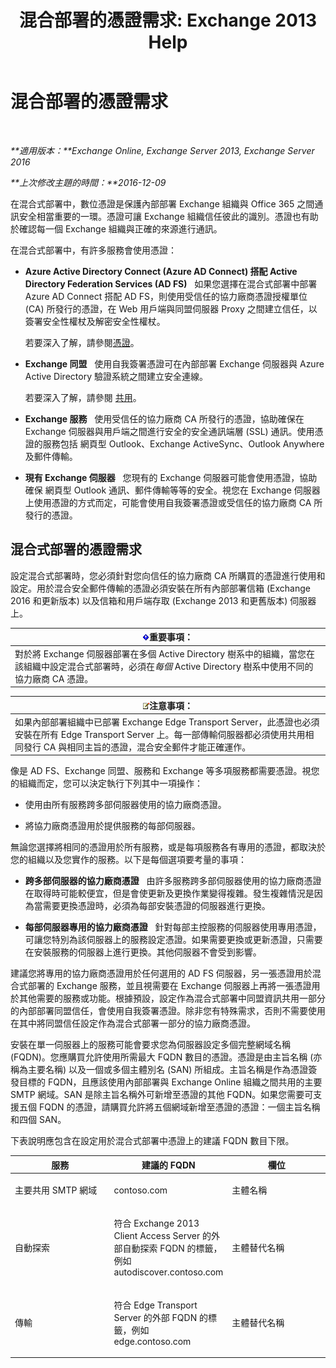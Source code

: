 ﻿---
title: '混合部署的憑證需求: Exchange 2013 Help'
TOCTitle: 混合部署的憑證需求
ms:assetid: 48d532cc-29f9-4009-9d2d-f19a9c13c320
ms:mtpsurl: https://technet.microsoft.com/zh-tw/library/Hh563848(v=EXCHG.150)
ms:contentKeyID: 50474701
ms.date: 01/11/2018
mtps_version: v=EXCHG.150
ms.translationtype: HT
---

# 混合部署的憑證需求

 

_**適用版本：**Exchange Online, Exchange Server 2013, Exchange Server 2016_

_**上次修改主題的時間：**2016-12-09_

在混合式部署中，數位憑證是保護內部部署 Exchange 組織與 Office 365 之間通訊安全相當重要的一環。憑證可讓 Exchange 組織信任彼此的識別。憑證也有助於確認每一個 Exchange 組織與正確的來源進行通訊。

在混合式部署中，有許多服務會使用憑證：

  - **Azure Active Directory Connect (Azure AD Connect) 搭配 Active Directory Federation Services (AD FS)**   如果您選擇在混合式部署中部署 Azure AD Connect 搭配 AD FS，則使用受信任的協力廠商憑證授權單位 (CA) 所發行的憑證，在 Web 用戶端與同盟伺服器 Proxy 之間建立信任，以簽署安全性權杖及解密安全性權杖。
    
    若要深入了解，請參閱[憑證](http://go.microsoft.com/fwlink/p/?linkid=205993)。

  - **Exchange 同盟**   使用自我簽署憑證可在內部部署 Exchange 伺服器與 Azure Active Directory 驗證系統之間建立安全連線。
    
    若要深入了解，請參閱 [共用](https://technet.microsoft.com/zh-tw/library/dd638083\(v=exchg.150\))。

  - **Exchange 服務**   使用受信任的協力廠商 CA 所發行的憑證，協助確保在 Exchange 伺服器與用戶端之間進行安全的安全通訊端層 (SSL) 通訊。使用憑證的服務包括 網頁型 Outlook、Exchange ActiveSync、Outlook Anywhere 及郵件傳輸。

  - **現有 Exchange 伺服器**   您現有的 Exchange 伺服器可能會使用憑證，協助確保 網頁型 Outlook 通訊、郵件傳輸等等的安全。視您在 Exchange 伺服器上使用憑證的方式而定，可能會使用自我簽署憑證或受信任的協力廠商 CA 所發行的憑證。

## 混合式部署的憑證需求

設定混合式部署時，您必須針對您向信任的協力廠商 CA 所購買的憑證進行使用和設定。用於混合安全郵件傳輸的憑證必須安裝在所有內部部署信箱 (Exchange 2016 和更新版本) 以及信箱和用戶端存取 (Exchange 2013 和更舊版本) 伺服器上。

<table>
<thead>
<tr class="header">
<th><img src="images/JJ906432.important(EXCHG.150).gif" title="重要事項" alt="重要事項" />重要事項：</th>
</tr>
</thead>
<tbody>
<tr class="odd">
<td>對於將 Exchange 伺服器部署在多個 Active Directory 樹系中的組織，當您在該組織中設定混合式部署時，必須在<em>每個</em> Active Directory 樹系中使用不同的協力廠商 CA 憑證。</td>
</tr>
</tbody>
</table>


<table>
<thead>
<tr class="header">
<th><img src="images/JJ150559.note(EXCHG.150).gif" title="注意事項" alt="注意事項" />注意事項：</th>
</tr>
</thead>
<tbody>
<tr class="odd">
<td>如果內部部署組織中已部署 Exchange Edge Transport Server，此憑證也必須安裝在所有 Edge Transport Server 上。每一部傳輸伺服器都必須使用共用相同發行 CA 與相同主旨的憑證，混合安全郵件才能正確運作。</td>
</tr>
</tbody>
</table>


像是 AD FS、Exchange 同盟、服務和 Exchange 等多項服務都需要憑證。視您的組織而定，您可以決定執行下列其中一項操作：

  - 使用由所有服務跨多部伺服器使用的協力廠商憑證。

  - 將協力廠商憑證用於提供服務的每部伺服器。

無論您選擇將相同的憑證用於所有服務，或是每項服務各有專用的憑證，都取決於您的組織以及您實作的服務。以下是每個選項要考量的事項：

  - **跨多部伺服器的協力廠商憑證**   由許多服務跨多部伺服器使用的協力廠商憑證在取得時可能較便宜，但是會使更新及更換作業變得複雜。發生複雜情況是因為當需要更換憑證時，必須為每部安裝憑證的伺服器進行更換。

  - **每部伺服器專用的協力廠商憑證**   針對每部主控服務的伺服器使用專用憑證，可讓您特別為該伺服器上的服務設定憑證。如果需要更換或更新憑證，只需要在安裝服務的伺服器上進行更換。其他伺服器不會受到影響。

建議您將專用的協力廠商憑證用於任何選用的 AD FS 伺服器，另一張憑證用於混合式部署的 Exchange 服務，並且視需要在 Exchange 伺服器上再將一張憑證用於其他需要的服務或功能。根據預設，設定作為混合式部署中同盟資訊共用一部分的內部部署同盟信任，會使用自我簽署憑證。除非您有特殊需求，否則不需要使用在其中將同盟信任設定作為混合式部署一部分的協力廠商憑證。

安裝在單一伺服器上的服務可能會要求您為伺服器設定多個完整網域名稱 (FQDN)。您應購買允許使用所需最大 FQDN 數目的憑證。憑證是由主旨名稱 (亦稱為主要名稱) 以及一個或多個主體別名 (SAN) 所組成。主旨名稱是作為憑證簽發目標的 FQDN，且應該使用內部部署與 Exchange Online 組織之間共用的主要 SMTP 網域。SAN 是除主旨名稱外可新增至憑證的其他 FQDN。如果您需要可支援五個 FQDN 的憑證，請購買允許將五個網域新增至憑證的憑證：一個主旨名稱和四個 SAN。

下表說明應包含在設定用於混合式部署中憑證上的建議 FQDN 數目下限。


<table>
<colgroup>
<col style="width: 33%" />
<col style="width: 33%" />
<col style="width: 33%" />
</colgroup>
<thead>
<tr class="header">
<th>服務</th>
<th>建議的 FQDN</th>
<th>欄位</th>
</tr>
</thead>
<tbody>
<tr class="odd">
<td><p>主要共用 SMTP 網域</p></td>
<td><p>contoso.com</p></td>
<td><p>主體名稱</p></td>
</tr>
<tr class="even">
<td><p>自動探索</p></td>
<td><p>符合 Exchange 2013 Client Access Server 的外部自動探索 FQDN 的標籤，例如 autodiscover.contoso.com</p></td>
<td><p>主體替代名稱</p></td>
</tr>
<tr class="odd">
<td><p>傳輸</p></td>
<td><p>符合 Edge Transport Server 的外部 FQDN 的標籤，例如 edge.contoso.com</p></td>
<td><p>主體替代名稱</p></td>
</tr>
</tbody>
</table>

